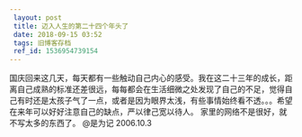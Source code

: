 ```yaml
---
 layout: post
 title: 迈入人生的第二十四个年头了
 date: 2018-09-15 03:52
 tags: 旧博客存档
 ref_id: 1536954739154
---
```

国庆回来这几天，每天都有一些触动自己内心的感受。我在这二十三年的成长，距离自己成熟的标准还差很远，每每都会在生活细微之处发现了自己的不足，觉得自己有时还是太孩子气了一点，或者是因为眼界太浅，有些事情始终看不透。。。希望在来年可以好好注意自己的缺点，严以律己宽以待人。
家里的网络不是很好，就不写太多的东西了。 @是为记 2006.10.3

